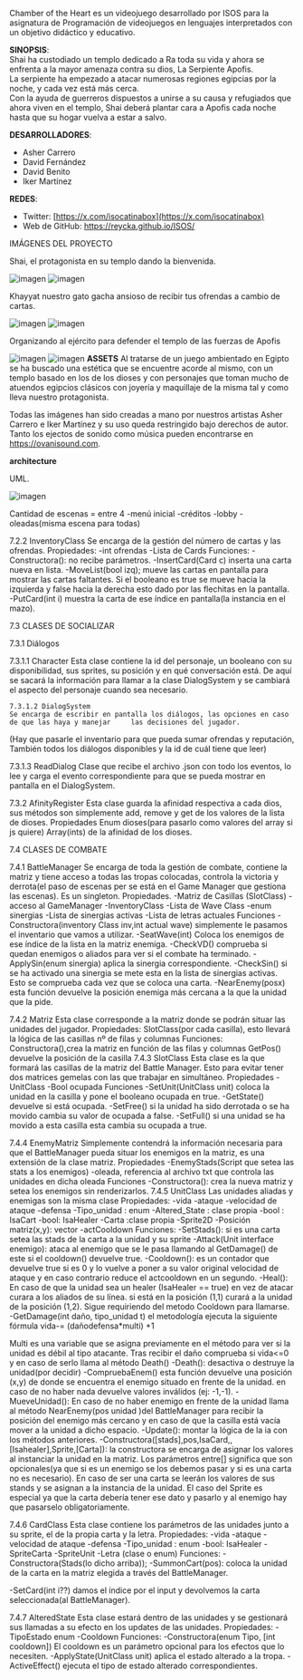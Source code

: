 Chamber of the Heart es un videojuego desarrollado por ISOS para la asignatura de Programación de videojuegos en lenguajes interpretados con un objetivo didáctico y educativo.

**SINOPSIS**:  
Shai ha custodiado un templo dedicado a Ra toda su vida y ahora se enfrenta a la mayor amenaza contra su dios, La Serpiente Apofis.  
La serpiente ha empezado a atacar numerosas regiones egipcias por la noche, y cada vez está más cerca.  
Con la ayuda de guerreros dispuestos a unirse a su causa y refugiados que ahora viven en el templo, Shai deberá plantar cara a Apofis cada noche hasta que su hogar vuelva a estar a salvo.

**DESARROLLADORES**:

- Asher Carrero  
- David Fernández  
- David Benito  
- Iker Martínez

**REDES**:

- Twitter: [https://x.com/isocatinabox](https://x.com/isocatinabox)  
- Web de GitHub: https://reycka.github.io/ISOS/

IMÁGENES DEL PROYECTO

Shai, el protagonista en su templo dando la bienvenida.

![imagen](https://github.com/Reycka/ISOS/blob/Web-Branch/assets_git/Capturas%20del%20Juego/Shai%20Bienvenida.png)
![imagen](https://github.com/Reycka/ISOS/blob/Web-Branch/assets_git/Capturas%20del%20Juego/Dialogos.png)

Khayyat nuestro gato gacha ansioso de recibir tus ofrendas a cambio de cartas.  

![imagen](https://github.com/Reycka/ISOS/blob/Web-Branch/assets_git/Capturas%20del%20Juego/Khayyat%20esperando%20ofrenda.png)
![imagen](https://github.com/Reycka/ISOS/blob/Web-Branch/assets_git/Capturas%20del%20Juego/Gacha.png)

Organizando al ejército para defender el templo de las fuerzas de Apofis  

![imagen](https://github.com/Reycka/ISOS/blob/Web-Branch/assets_git/Capturas%20del%20Juego/Preparaci%C3%B3n%20del%20ejercito.png?raw=true)
![imagen](https://github.com/Reycka/ISOS/blob/Web-Branch/assets_git/Capturas%20del%20Juego/Batalla.png?raw=true)
**ASSETS**
Al tratarse  de un juego ambientado en Egipto se ha buscado una estética que se encuentre acorde al mismo, con un templo basado en los de los dioses y con personajes que toman mucho de atuendos egipcios clásicos con joyería y maquillaje  de la misma tal y como lleva nuestro protagonista.

Todas las imágenes han sido creadas a mano por nuestros artistas Asher Carrero e Iker Martínez y su uso queda restringido bajo derechos de autor. 
Tanto los ejectos de sonido como música pueden encontrarse en https://ovanisound.com.

**architecture**

UML.

![imagen](https://github.com/Reycka/ISOS/blob/Web-Branch/assets_git/assets_GDD/UML.png?raw=true)

Cantidad de escenas = entre 4
-menú inicial
-créditos
-lobby
-oleadas(misma escena para todas)



7.2.2 InventoryClass
 Se encarga de la gestión del número de cartas y las ofrendas.
Propiedades:
-int ofrendas 
	-Lista de Cards
Funciones:
	-Constructora(): no recibe parámetros.
-InsertCard(Card c) inserta una carta nueva en lista.
-MoveList(bool izq); mueve las cartas en pantalla para mostrar las cartas faltantes. Si el booleano es true se mueve hacia la izquierda y false hacia la derecha esto dado por las flechitas en la pantalla.
-PutCard(int i) muestra la carta de ese índice en pantalla(la instancia en el mazo).


7.3 CLASES DE SOCIALIZAR

7.3.1 Diálogos

7.3.1.1 Character
Esta clase contiene la id del personaje, un booleano con su disponibilidad, sus sprites, su 
posición y en qué conversación está. De aquí se sacará la información para llamar a la clase	DialogSystem y se cambiará el aspecto del personaje cuando sea necesario.

	7.3.1.2 DialogSystem
	Se encarga de escribir en pantalla los diálogos, las opciones en caso de que las haya y manejar 	las decisiones del jugador.
(Hay que pasarle el inventario para que pueda sumar ofrendas y reputación, También todos 	los diálogos disponibles y la id de cuál tiene que leer) 	

7.3.1.3 ReadDialog
Clase que recibe el archivo .json con todo los eventos, lo lee y carga el evento 			correspondiente  para que se pueda mostrar en pantalla en el DialogSystem.



7.3.2 AfinityRegister
Esta clase guarda la afinidad respectiva a cada dios, sus métodos son simplemente add, remove y get de los valores de la lista de dioses.
Propiedades 
Enum dioses(para pasarlo como valores del array si js quiere)
Array(ints) de la afinidad de los dioses.




7.4 CLASES DE COMBATE

7.4.1 BattleManager
Se encarga de toda la gestión de combate, contiene la matriz y tiene acceso a todas las tropas colocadas, controla la victoria y derrota(el paso de escenas per se está en el Game Manager que gestiona las escenas). Es un singleton.
Propiedades.
	-Matriz de Casillas (SlotClass)
	-acceso al GameManager
	-InventoryClass
	-Lista de Wave Class
	-enum sinergias
	-Lista de sinergias activas
            -Lista de letras actuales 
Funciones
	-Constructora(inventory Class inv,int actual wave) simplemente le pasamos el inventario que vamos a utilizar.
	-SeatWave(int) Coloca los enemigos de ese índice de la lista en la matriz enemiga.
	-CheckVD() comprueba si quedan enemigos o aliados para ver si el combate ha terminado.
	-ApplySin(enum sinergia) aplica la sinergia correspondiente.
	-CheckSin() si se ha activado una sinergia se mete esta en la lista de sinergias activas. Esto se comprueba cada vez que se coloca una carta.
	-NearEnemy(posx) esta función devuelve la posición enemiga más cercana a la que la unidad que la pide.

7.4.2 Matriz
Esta clase corresponde a la matriz donde se podrán situar las unidades del jugador.
Propiedades:
SlotClass(por cada casilla), esto llevará la lógica de las casillas
nº de filas y columnas
Funciones:
Constructora(),crea la matriz en función de las filas y columnas
GetPos() devuelve la posición de la casilla
7.4.3 SlotClass
Esta clase es la que formará las casillas de la matriz del Battle Manager. Esto para evitar tener dos matrices gemelas con las que trabajar en simultáneo.
Propiedades
	-UnitClass
	-Bool ocupada
Funciones
	-SetUnit(UnitClass unit) coloca la unidad en la casilla y pone el booleano ocupada en true.
	-GetState() devuelve si está ocupada.
	-SetFree() si la unidad ha sido derrotada o se ha movido cambia su valor de ocupada a false.
	-SetFull() si una unidad se ha movido a esta casilla esta cambia su ocupada a true.

7.4.4 EnemyMatriz
Simplemente contendrá la información necesaria para que el BattleManager pueda situar los enemigos en la matriz, es una extensión de la clase matriz.
Propiedades
	-EnemyStads(Script que setea las stats a los enemigos)
	-oleada, referencia al archivo txt que controla las unidades en dicha oleada
Funciones
	-Constructora(): crea la nueva matriz y setea los enemigos sin renderizarlos.
7.4.5 UnitClass
Las unidades aliadas y enemigas son la misma clase 
Propiedades:
	-vida
	-ataque
	-velocidad de ataque
	-defensa
	-Tipo_unidad : enum
	-Altered_State : clase propia
	-bool : IsaCart
	-bool: IsaHealer
	-Carta :clase propia
	-Sprite2D
	-Posición matriz(x,y): vector
	-actCooldown
Funciones:
	-SetStads(): si es una carta setea las stads de la carta a la unidad y su sprite
	-Attack(Unit interface enemigo): ataca al enemigo que se le pasa llamando al GetDamage() de este si el cooldown() devuelve true.
-Cooldown(): es un contador que devuelve true si es 0 y lo vuelve a poner a su valor original velocidad de ataque  y en caso contrario reduce el actcooldown en un segundo.
-Heal(): En caso de que la unidad sea un healer (IsaHealer == true) en vez de atacar curara a los aliados de su línea. si está en la posición (1,1) curará a la unidad de la posición (1,2). Sigue requiriendo del metodo Cooldown para llamarse.
	-GetDamage(int daño, tipo_unidad t) el metodología ejecuta la siguiente fórmula
				vida-= (dañodefensa*multi) +1

Multi es una variable que se asigna previamente en el método para ver si la unidad es débil al tipo atacante. Tras recibir el daño comprueba si vida<=0 y en caso de serlo llama al método Death()
	-Death(): desactiva o destruye la unidad(por decidir)
	-CompruebaEnem() esta función devuelve una posición (x,y) de donde se encuentra el enemigo situado en frente de la unidad. en caso de no haber nada devuelve valores inválidos (ej: -1,-1).
	-MueveUnidad(): En caso de no haber enemigo en frente de la unidad llama al método NearEnemy(pos unidad )del BattleManager para recibir la posición del enemigo más cercano y en caso de que la casilla está vacía mover a la unidad a dicho espacio.
-Update(): montar la lógica de la ia con los métodos anteriores.
-Constructora([stads],pos,IsaCard,,[Isahealer],Sprite,[Carta]): la constructora se encarga de asignar los valores al instanciar la unidad en la matriz. Los parámetros entre[] significa que son opcionales(ya que si es un enemigo se los debemos pasar y si es una carta no es necesario). En caso de ser una carta se leerán los valores de sus stands y se asignan a la instancia de la unidad. El caso del Sprite es especial ya que la carta debería tener ese dato y pasarlo y al enemigo hay que pasarselo obligatoriamente.


7.4.6 CardClass
Esta clase contiene los parámetros de las unidades junto a su sprite, el de la propia carta y la letra.
Propiedades:
-vida
	-ataque
	-velocidad de ataque
	-defensa
	-Tipo_unidad : enum
-bool: IsaHealer
-SpriteCarta
-SpriteUnit
-Letra (clase o enum) 
Funciones:
	-Constructora(Stads(lo dicho arriba));
	-SummonCart(pos): coloca la unidad de la carta en la matriz elegida a través del BattleManager. 

-SetCard(int i??) damos el índice por el input y devolvemos la carta seleccionada(al BattleManager).	

7.4.7 AlteredState
 Esta clase estará dentro de las unidades y se gestionará sus llamadas a su efecto en los updates de las unidades.
Propiedades:
	-TipoEstado enum
	-Cooldown
Funciones:
	-Constructora(enum Tipo, [int cooldown]) El cooldown es un parámetro opcional para los efectos que lo necesiten.
	-ApplyState(UnitClass unit) aplica el estado alterado a la tropa.
	-ActiveEffect() ejecuta el tipo de estado alterado correspondientes.



